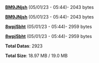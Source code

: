 [**BM9JNjsh**](/data/BM9JNjsh.txt) (05/01/23 - 05:44)- 2043 bytes

[**BM9JNjsh**](/data/BM9JNjsh.txt) (05/01/23 - 05:44)- 2043 bytes

[**8wpjSbht**](/data/8wpjSbht.txt) (05/01/23 - 05:44)- 2959 bytes

[**8wpjSbht**](/data/8wpjSbht.txt) (05/01/23 - 05:44)- 2959 bytes

**Total Datas**: 2923

**Total Size**: 18.97 MB / 19.0 MB